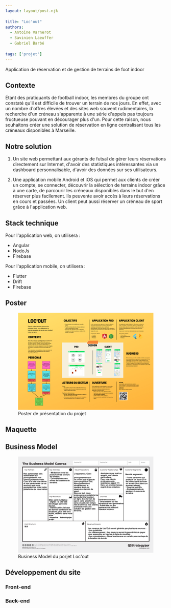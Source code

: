 ```yaml
---
layout: layout/post.njk

title: "Loc'out"
authors:
  - Antoine Varnerot
  - Savinien Laeuffer
  - Gabriel Barbé

tags: ['projet']
---
```


<!-- début résumé -->
Application de réservation et de gestion de terrains de foot indoor
<!-- fin résumé -->
<head>
  <link rel="stylesheet" href="./assets/style.css">
</head>


## Contexte
Étant des pratiquants de football indoor, les membres du groupe ont constaté qu'il est difficile de trouver un terrain de nos jours. En effet, avec un nombre d'offres élevées et des sites web souvent rudimentaires, la recherche d'un créneau s'apparente à une série d'appels pas toujours fructueuse pouvant en décourager plus d'un.
Pour cette raison, nous souhaitons créer une solution de réservation en ligne centralisant tous les créneaux disponibles à Marseille.


## Notre solution

1. Un site web permettant aux gérants de futsal de gérer leurs réservations directement sur Internet, d'avoir des statistiques intéressantes via un dashboard personnalisable, d'avoir des données sur ses utilisateurs.

2. Une application mobile Android et iOS qui permet aux clients de créer un compte, se connecter, découvrir la sélection de terrains indoor grâce à une carte, de parcourir les créneaux disponibles dans le but d'en réserver plus facilement. Ils peuvente avoir accès à leurs réservations en cours et passées. Un client peut aussi réserver un créneau de sport grâce à l'application web.

## Stack technique

Pour l'application web, on utilisera :
- Angular
- NodeJs
- Firebase

Pour l'application mobile, on utilisera :
- Flutter
- Drift
- Firebase

## Poster

<figure>
  <img src="./assets/Poster-Locout.png">
  <figcaption>Poster de présentation du projet</figcaption>
</figure>

## Maquette 

## Business Model

<figure>
<img src="./assets/business.png">
<figcaption>Business Model du porjet Loc'out</figcaption>
</figure>

## Développement du site 
### Front-end 

### Back-end